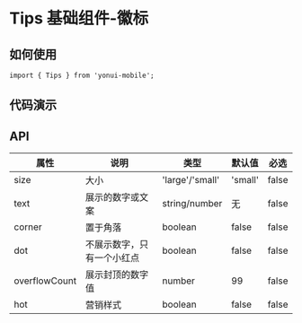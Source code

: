 # Tips 基础组件-徽标
## 如何使用

```
import { Tips } from 'yonui-mobile';

```

## 代码演示


## API

属性 | 说明 | 类型 | 默认值 | 必选
----|-----|------|------|------
size | 大小 | 'large'/'small' | 'small'  | false
text | 展示的数字或文案 | string/number | 无 | false
corner | 置于角落 | boolean | false | false
dot | 不展示数字，只有一个小红点 | boolean | false | false
overflowCount | 展示封顶的数字值 | number | 99 | false
hot | 营销样式 | boolean | false | false
